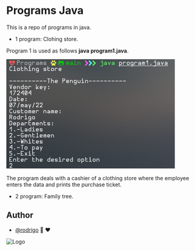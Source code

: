 # Programs Java

This is a repo of programs in java.

- 1 program: Clohing store.

Program 1 is used as follows **java program1.java**.

![App Screenshot](https://github.com/shapzo/Programs-in-java/blob/main/Programs/screenshots-Images/clotingstore.png?raw=true)


The program deals with a cashier of a clothing store where the employee enters the data and prints the purchase ticket.

- 2 program: Family tree.


## Author

- [@rodrigo](https://github.com/shapzo) 🐾 ♥

<img src="https://avatars.githubusercontent.com/u/85635398?v=4" height="200" alt="Logo">